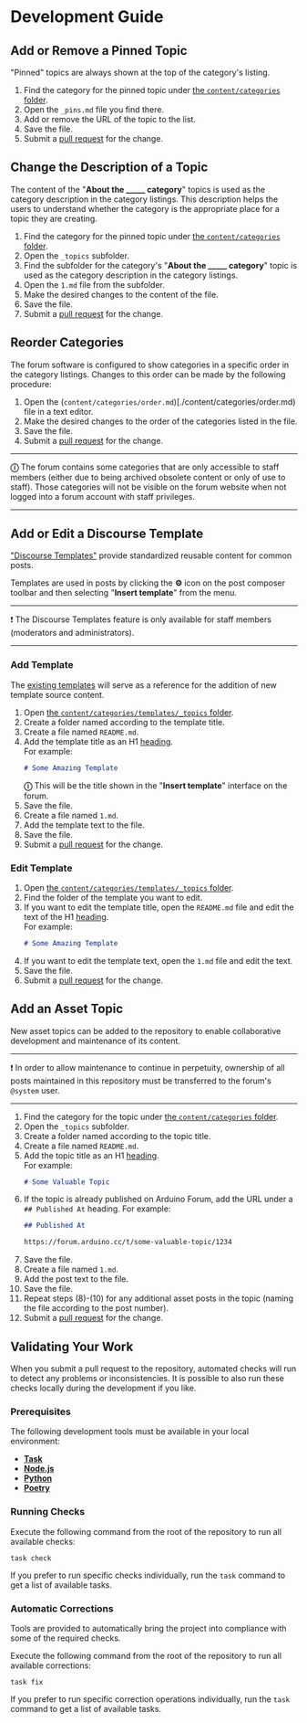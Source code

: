 # Development Guide

## Add or Remove a Pinned Topic

"Pinned" topics are always shown at the top of the category's listing.

1. Find the category for the pinned topic under [the `content/categories` folder](../content/categories).
1. Open the `_pins.md` file you find there.
1. Add or remove the URL of the topic to the list.
1. Save the file.
1. Submit a [pull request](contributor-guide/pull-requests.md) for the change.

## Change the Description of a Topic

The content of the "**About the \_\_\_\_\_ category**" topics is used as the category description in the category listings. This description helps the users to understand whether the category is the appropriate place for a topic they are creating.

1. Find the category for the pinned topic under [the `content/categories` folder](../content/categories).
1. Open the `_topics` subfolder.
1. Find the subfolder for the category's "**About the \_\_\_\_\_ category**" topic is used as the category description in the category listings.
1. Open the `1.md` file from the subfolder.
1. Make the desired changes to the content of the file.
1. Save the file.
1. Submit a [pull request](contributor-guide/pull-requests.md) for the change.

## Reorder Categories

The forum software is configured to show categories in a specific order in the category listings. Changes to this order can be made by the following procedure:

1. Open the (`content/categories/order.md`)[./content/categories/order.md) file in a text editor.
1. Make the desired changes to the order of the categories listed in the file.
1. Save the file.
1. Submit a [pull request](contributor-guide/pull-requests.md) for the change.

---

**ⓘ** The forum contains some categories that are only accessible to staff members (either due to being archived obsolete content or only of use to staff). Those categories will not be visible on the forum website when not logged into a forum account with staff privileges.

---

## Add or Edit a Discourse Template

["Discourse Templates"](https://meta.discourse.org/t/discourse-templates/229250) provide standardized reusable content for common posts.

Templates are used in posts by clicking the **⚙** icon on the post composer toolbar and then selecting "**Insert template**" from the menu.

---

❗ The Discourse Templates feature is only available for staff members (moderators and administrators).

---

### Add Template

The [existing templates](../content/categories/templates/_topics) will serve as a reference for the addition of new template source content.

1. Open [the `content/categories/templates/_topics` folder](../content/categories/templates/_topics).
1. Create a folder named according to the template title.
1. Create a file named `README.md`.
1. Add the template title as an H1 [heading](https://www.markdownguide.org/basic-syntax/#headings). <br />
   For example:
   ```markdown
   # Some Amazing Template
   ```
   **ⓘ** This will be the title shown in the "**Insert template**" interface on the forum.
1. Save the file.
1. Create a file named `1.md`.
1. Add the template text to the file.
1. Save the file.
1. Submit a [pull request](contributor-guide/pull-requests.md) for the change.

### Edit Template

1. Open [the `content/categories/templates/_topics` folder](../content/categories/templates/_topics).
1. Find the folder of the template you want to edit.
1. If you want to edit the template title, open the `README.md` file and edit the text of the H1 [heading](https://www.markdownguide.org/basic-syntax/#headings). <br />
   For example:
   ```markdown
   # Some Amazing Template
   ```
1. If you want to edit the template text, open the `1.md` file and edit the text.
1. Save the file.
1. Submit a [pull request](contributor-guide/pull-requests.md) for the change.

## Add an Asset Topic

New asset topics can be added to the repository to enable collaborative development and maintenance of its content.

---

❗ In order to allow maintenance to continue in perpetuity, ownership of all posts maintained in this repository must be transferred to the forum's `@system` user.

---

1. Find the category for the topic under [the `content/categories` folder](../content/categories).
1. Open the `_topics` subfolder.
1. Create a folder named according to the topic title.
1. Create a file named `README.md`.
1. Add the topic title as an H1 [heading](https://www.markdownguide.org/basic-syntax/#headings). <br />
   For example:
   ```markdown
   # Some Valuable Topic
   ```
1. If the topic is already published on Arduino Forum, add the URL under a `## Published At` heading.
   For example:
   ```markdown
   ## Published At

   https://forum.arduino.cc/t/some-valuable-topic/1234
   ```
1. Save the file.
1. Create a file named `1.md`.
1. Add the post text to the file.
1. Save the file.
1. Repeat steps (8)-(10) for any additional asset posts in the topic (naming the file according to the post number).
1. Submit a [pull request](contributor-guide/pull-requests.md) for the change.

## Validating Your Work

When you submit a pull request to the repository, automated checks will run to detect any problems or inconsistencies. It is possible to also run these checks locally during the development if you like.

### Prerequisites

The following development tools must be available in your local environment:

- [**Task**](https://taskfile.dev/installation/)
- [**Node.js**](https://nodejs.dev/en/download/)
- [**Python**](https://www.python.org/downloads/)
- [**Poetry**](https://python-poetry.org/docs/#installation)

### Running Checks

Execute the following command from the root of the repository to run all available checks:

```text
task check
```

If you prefer to run specific checks individually, run the `task` command to get a list of available tasks.

### Automatic Corrections

Tools are provided to automatically bring the project into compliance with some of the required checks.

Execute the following command from the root of the repository to run all available corrections:

```text
task fix
```

If you prefer to run specific correction operations individually, run the `task` command to get a list of available tasks.
